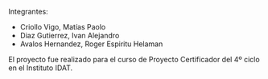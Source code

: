 Integrantes:

* Criollo Vigo, Matías Paolo
* Diaz Gutierrez, Ivan Alejandro
* Avalos Hernandez, Roger Espiritu Helaman
 
El proyecto fue realizado para el curso de Proyecto Certificador del 4º ciclo en el Instituto IDAT.
